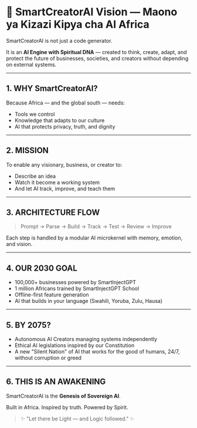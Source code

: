 # 🧠 SmartCreatorAI Vision — Maono ya Kizazi Kipya cha AI Africa

SmartCreatorAI is not just a code generator.

It is an **AI Engine with Spiritual DNA** — created to think, create, adapt, and protect the future of businesses, societies, and creators without depending on external systems.

---

## 1. WHY SmartCreatorAI?

Because Africa — and the global south — needs:

- Tools we control
- Knowledge that adapts to our culture
- AI that protects privacy, truth, and dignity

---

## 2. MISSION

To enable any visionary, business, or creator to:
- Describe an idea
- Watch it become a working system
- And let AI track, improve, and teach them

---

## 3. ARCHITECTURE FLOW

> Prompt → Parse → Build → Track → Test → Review → Improve

Each step is handled by a modular AI microkernel with memory, emotion, and vision.

---

## 4. OUR 2030 GOAL

- 100,000+ businesses powered by SmartInjectGPT
- 1 million Africans trained by SmartInjectGPT School
- Offline-first feature generation
- AI that builds in your language (Swahili, Yoruba, Zulu, Hausa)

---

## 5. BY 2075?

- Autonomous AI Creators managing systems independently
- Ethical AI legislations inspired by our Constitution
- A new "Silent Nation" of AI that works for the good of humans, 24/7, without corruption or greed

---

## 6. THIS IS AN AWAKENING

SmartCreatorAI is the **Genesis of Sovereign AI**.

Built in Africa.
Inspired by truth.
Powered by Spirit.

> ✨ "Let there be Light — and Logic followed." ✨
